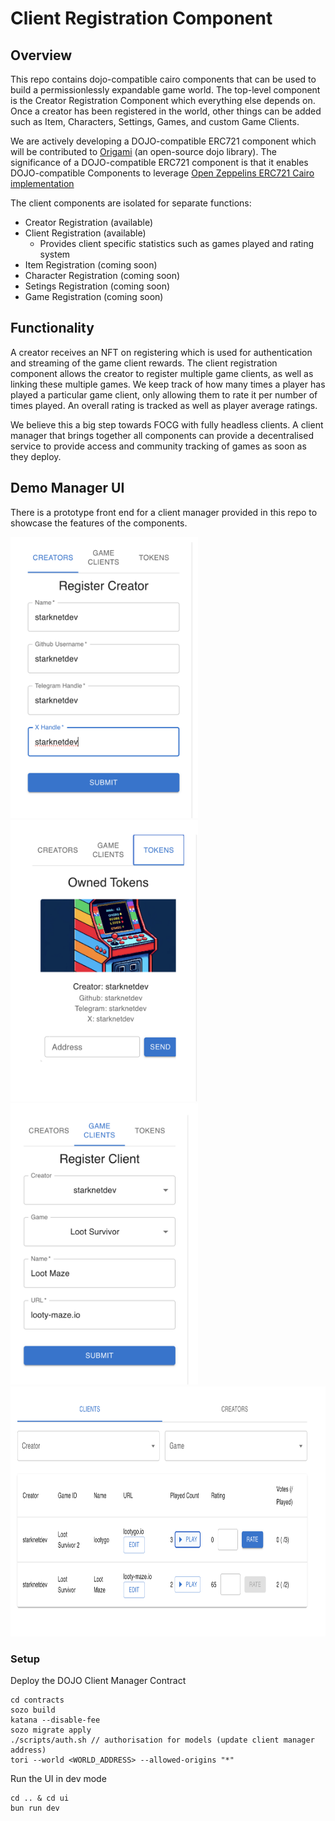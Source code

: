 # Client Registration Component

## Overview

This repo contains dojo-compatible cairo components that can be used to build a permissionlessly expandable game world. The top-level component is the Creator Registration Component which everything else depends on. Once a creator has been registered in the world, other things can be added such as Item, Characters, Settings, Games, and custom Game Clients.

We are actively developing a DOJO-compatible ERC721 component which will be contributed to [Origami](https://github.com/dojoengine/origami) (an open-source dojo library). The significance of a DOJO-compatible ERC721 component is that it enables DOJO-compatible Components to leverage [Open Zeppelins ERC721 Cairo implementation](https://github.com/OpenZeppelin/cairo-contracts/tree/main/src/token/erc721)

The client components are isolated for separate functions:
- Creator Registration (available)
- Client Registration (available)
  - Provides client specific statistics such as games played and rating system 
- Item Registration (coming soon)
- Character Registration (coming soon)
- Setings Registration (coming soon)
- Game Registration (coming soon)

## Functionality

A creator receives an NFT on registering which is used for authentication and streaming of the game client rewards. The client registration component allows the creator to register multiple game clients, as well as linking these multiple games. We keep track of how many times a player has played a particular game client, only allowing them to rate it per number of times played. An overall rating is tracked as well as player average ratings.

We believe this a big step towards FOCG with fully headless clients. A client manager that brings together all components can provide a decentralised service to provide access and community tracking of games as soon as they deploy.

## Demo Manager UI

There is a prototype front end for a client manager provided in this repo to showcase the features of the components.
<p align="left">
<img src="images/creator-registration.png" width="300" height="450" alt="Creator Registration">
<img src="images/creator-tokens.png" width="300" height="450" alt="Creator Tokens">
<img src="images/client-registration.png" width="300" height="450" alt="Client Registration">
<img src="images/client-table.png" width="800" height="400" alt="Client Table">
</p>

### Setup

Deploy the DOJO Client Manager Contract

```
cd contracts
sozo build
katana --disable-fee
sozo migrate apply
./scripts/auth.sh // authorisation for models (update client manager address)
tori --world <WORLD_ADDRESS> --allowed-origins "*"
```

Run the UI in dev mode

```
cd .. & cd ui
bun run dev
```
